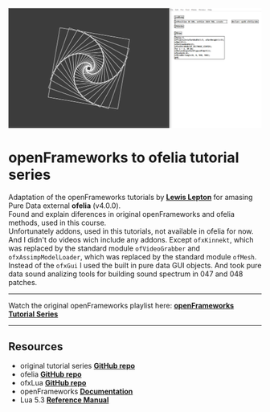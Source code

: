 ![image](image/cover.png)

# openFrameworks to ofelia tutorial series

Adaptation of the openFrameworks tutorials by [**Lewis Lepton**](http://lewislepton.com) for amasing Pure Data external **ofelia** (v4.0.0).<br />
Found and explain diferences in original openFrameworks and ofelia methods, used in this course.<br />
Unfortunately addons, used in this tutorials, not available in ofelia for now. And I didn't do videos wich include any addons.
Except `ofxKinnekt`, which was replaced by the standard module `ofVideoGrabber` and `ofxAssimpModelLoader`, which was replaced by the standard module `ofMesh`.<br />
Instead of the `ofxGui` I used the built in pure data GUI objects.
And took pure data sound analizing tools for building sound spectrum in 047 and 048 patches.

---

Watch the original openFrameworks playlist here: [**openFrameworks Tutorial Series**](https://www.youtube.com/watch?v=dwt2NAd1ZYY&list=PL4neAtv21WOlqpDzGqbGM_WN2hc5ZaVv7)

---

## Resources

* original tutorial series [**GitHub repo**](https://github.com/lewlepton/openFrameworksTutorialSeries)
* ofelia [**GitHub repo**](https://github.com/cuinjune/Ofelia)
* ofxLua [**GitHub repo**](https://github.com/danomatika/ofxLua)
* openFrameworks [**Documentation**](https://openframeworks.cc/documentation/)
* Lua 5.3 [**Reference Manual**](https://www.lua.org/manual/5.3/)